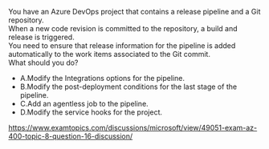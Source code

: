 You have an Azure DevOps project that contains a release pipeline and a Git repository.<br/>When a new code revision is committed to the repository, a build and release is triggered.<br/>You need to ensure that release information for the pipeline is added automatically to the work items associated to the Git commit.<br/>What should you do?<br/><ul><li class="multi-choice-item"><span class="multi-choice-letter" data-choice-letter="A">A.</span>Modify the Integrations options for the pipeline.</li><li class="multi-choice-item correct-hidden"><span class="multi-choice-letter" data-choice-letter="B">B.</span>Modify the post-deployment conditions for the last stage of the pipeline.</li><li class="multi-choice-item"><span class="multi-choice-letter" data-choice-letter="C">C.</span>Add an agentless job to the pipeline.</li><li class="multi-choice-item"><span class="multi-choice-letter" data-choice-letter="D">D.</span>Modify the service hooks for the project.</li></ul><p><a href="https://www.examtopics.com/discussions/microsoft/view/49051-exam-az-400-topic-8-question-16-discussion/">https://www.examtopics.com/discussions/microsoft/view/49051-exam-az-400-topic-8-question-16-discussion/</a></p><script src="https://giscus.app/client.js"                    data-repo="azsamples/az204"                    data-repo-id="R_kgDOMRXzDQ"                    data-category="General"                    data-category-id="DIC_kwDOMRXzDc4Cgi27"                    data-mapping="pathname"                    data-strict="0"                    data-reactions-enabled="0"                    data-emit-metadata="0"                    data-input-position="bottom"                    data-theme="preferred_color_scheme"                    data-lang="en"                    crossorigin="anonymous"                    async>                    </script>